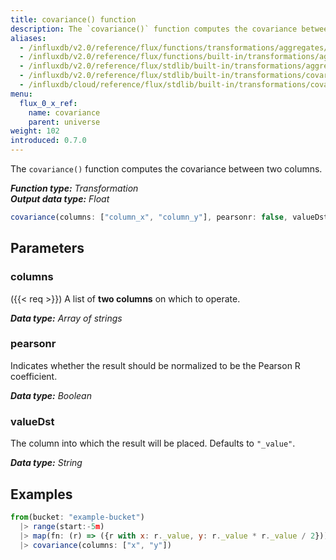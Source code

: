 ```yaml
---
title: covariance() function
description: The `covariance()` function computes the covariance between two columns.
aliases:
  - /influxdb/v2.0/reference/flux/functions/transformations/aggregates/covariance
  - /influxdb/v2.0/reference/flux/functions/built-in/transformations/aggregates/covariance/
  - /influxdb/v2.0/reference/flux/stdlib/built-in/transformations/aggregates/covariance/
  - /influxdb/v2.0/reference/flux/stdlib/built-in/transformations/covariance/
  - /influxdb/cloud/reference/flux/stdlib/built-in/transformations/covariance/
menu:
  flux_0_x_ref:
    name: covariance
    parent: universe
weight: 102
introduced: 0.7.0
---
```


The `covariance()` function computes the covariance between two columns.

_**Function type:** Transformation_  
_**Output data type:** Float_

```js
covariance(columns: ["column_x", "column_y"], pearsonr: false, valueDst: "_value")
```

## Parameters

### columns
({{< req >}}) A list of **two columns** on which to operate.

_**Data type:** Array of strings_

### pearsonr
Indicates whether the result should be normalized to be the Pearson R coefficient.

_**Data type:** Boolean_

### valueDst
The column into which the result will be placed. Defaults to `"_value"`.

_**Data type:** String_

## Examples
```js
from(bucket: "example-bucket")
  |> range(start:-5m)  
  |> map(fn: (r) => ({r with x: r._value, y: r._value * r._value / 2}))
  |> covariance(columns: ["x", "y"])
```
